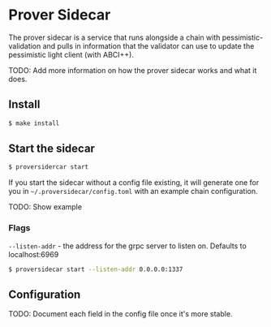 # Prover Sidecar

The prover sidecar is a service that runs alongside a chain with pessimistic-validation and pulls in information
that the validator can use to update the pessimistic light client (with ABCI++).

TODO: Add more information on how the prover sidecar works and what it does.

## Install

```bash
$ make install
```

## Start the sidecar

```bash
$ proversidercar start
```

If you start the sidecar without a config file existing, it will generate one for you in `~/.proversidecar/config.toml` 
with an example chain configuration.

TODO: Show example

### Flags

`--listen-addr` - the address for the grpc server to listen on. Defaults to localhost:6969

```bash
$ proversidecar start --listen-addr 0.0.0.0:1337
```

## Configuration

TODO: Document each field in the config file once it's more stable.

